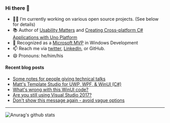 ### Hi there 👋

- 👨‍💻 I’m currently working on various open source projects. (See below for details)
- 📚 Author of [Usability Matters](https://www.manning.com/books/usability-matters?a_aid=mrlacey) and [Creating Cross-platform C# Applications with Uno Platform](https://www.packtpub.com/product/creating-cross-platform-c-applications-with-uno-platform/9781801078498)
- 🏅 Recognized as a [Microsoft MVP](https://mvp.microsoft.com/en-us/PublicProfile/5001397?fullName=Matt%20Lacey) in Windows Development
- 📫 Reach me via [twitter](https://twitter.com/mrlacey), [LinkedIn](https://www.linkedin.com/in/mrlacey), or GitHub.
- 😄 Pronouns: he/him/his

<!--
**mrlacey/mrlacey** is a ✨ _special_ ✨ repository because its `README.md` (this file) appears on your GitHub profile.

Here are some ideas to get you started:

- 🔭 I’m currently working on ...
- 🌱 I’m currently learning ...
- 👯 I’m looking to collaborate on ...
- 🤔 I’m looking for help with ...
- 💬 Ask me about ...
- 📫 How to reach me: ...
- 😄 Pronouns: ...
- ⚡ Fun fact: ...
-->

#### Recent blog posts
<!-- BLOG-POST-LIST:START -->
- [Some notes for people giving technical talks](https://www.mrlacey.com/2022/03/some-notes-for-people-giving-technical.html)
- [Matt&#39;s Template Studio for UWP, WPF, &amp; WinUI &lpar;C#&rpar;](https://www.mrlacey.com/2022/03/matts-template-studio-for-uwp-wpf-winui.html)
- [What&#39;s wrong with this WinUI code?](https://www.mrlacey.com/2022/03/whats-wrong-with-this-winui-code.html)
- [Are you still using Visual Studio 2017?](https://www.mrlacey.com/2022/03/are-you-still-using-visual-studio-2017.html)
- [Don&#39;t show this message again - avoid vague options](https://www.mrlacey.com/2022/02/dont-show-this-message-again-avoid.html)
<!-- BLOG-POST-LIST:END -->

---

![Anurag's github stats](https://github-readme-stats.vercel.app/api?username=mrlacey&count_private=true&show_icons=true)
